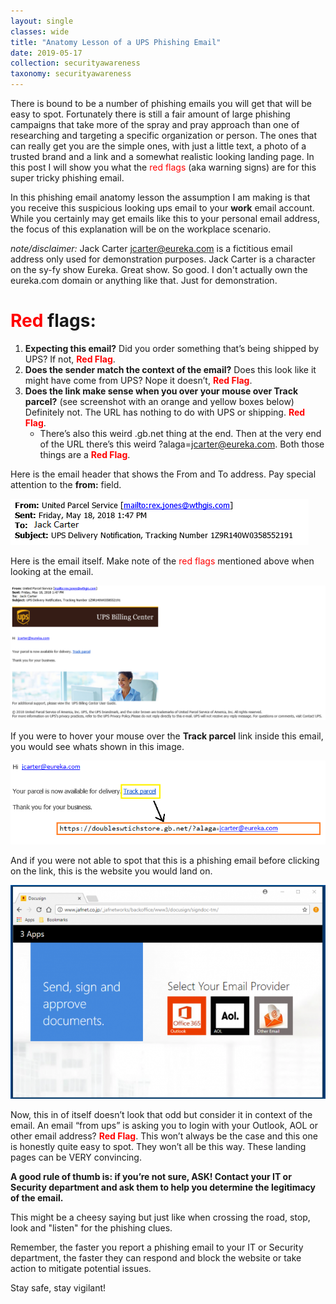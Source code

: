 ```yaml
---
layout: single
classes: wide
title: "Anatomy Lesson of a UPS Phishing Email"
date: 2019-05-17
collection: securityawareness
taxonomy: securityawareness
---
```

There is bound to be a number of phishing emails you will get that will be easy to spot. Fortunately there is still a fair amount of large phishing campaigns that take more of the spray and pray approach than one of researching and targeting a specific organization or person. The ones that can really get you are the simple ones, with just a little text, a photo of a trusted brand and a link and a somewhat realistic looking landing page. In this post I will show you what the <span style="color:red">red flags</span> (aka warning signs) are for this super tricky phishing email.

In this phishing email anatomy lesson the assumption I am making is that you receive this suspicious looking ups email to your **work** email account. While you certainly may get emails like this to your personal email address, the focus of this explanation will be on the workplace scenario.

*note/disclaimer:* Jack Carter jcarter@eureka.com is a fictitious email address only used for demonstration purposes. Jack Carter is a character on the sy-fy show Eureka. Great show. So good. I don't actually own the eureka.com domain or anything like that. Just for demonstration.

# <span style="color:red">**Red** </span>**flags**:

1. **Expecting this email?** Did you order something that’s being shipped by UPS? If not, <span style="color:red">**Red Flag**</span>.
2. **Does the sender match the context of the email?** Does this look like it might have come from UPS? Nope it doesn’t, <span style="color:red">**Red Flag**</span>.
3. **Does the link make sense when you over your mouse over Track parcel?** (see screenshot with an orange and yellow boxes below) Definitely not. The URL has nothing to do with UPS or shipping. <span style="color:red">**Red Flag**</span>.
    * There’s also this weird .gb.net thing at the end. Then at the very end of the URL there’s this weird ?alaga=jcarter@eureka.com. Both those things are a <span style="color:red">**Red Flag**</span>.

Here is the email header that shows the From and To address. Pay special attention to the **from:** field.

![upsphishingheader.png](/assets/img/upsphishingheader.png)

Here is the email itself. Make note of the <span style="color:red">red flags</span> mentioned above when looking at the email.

![upsphishing.png](/assets/img/upsphishing.png)

If you were to hover your mouse over the **Track parcel** link inside this email, you would see whats shown in this image.

![upsphishingurl.png](/assets/img/upsphishingurl.png)

And if you were not able to spot that this is a phishing email before clicking on the link, this is the website you would land on.

![upsphishinglandingpage.png](/assets/img/upsphishinglandingpage.png)

Now, this in of itself doesn’t look that odd but consider it in context of the email. An email “from ups” is asking you to login with your Outlook, AOL or other email address? <span style="color:red">**Red Flag**</span>. This won’t always be the case and this one is honestly quite easy to spot. They won’t all be this way. These landing pages can be VERY convincing.

**A good rule of thumb is: if you’re not sure, ASK! Contact your IT or Security department and ask them to help you determine the legitimacy of the email.**

This might be a cheesy saying but just like when crossing the road, stop, look and "listen" for the phishing clues. 

Remember, the faster you report a phishing email to your IT or Security department, the faster they can respond and block the website or take action to mitigate potential issues.

Stay safe, stay vigilant!